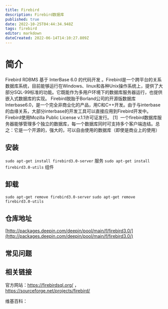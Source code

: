 ```yaml
---
title: Firebird
description: Firebird数据库
published: true
date: 2022-10-25T04:44:34.948Z
tags: firebird
editor: markdown
dateCreated: 2022-06-14T14:10:27.809Z
---
```


# 简介

Firebird RDBMS 基于 InterBase 6.0 的代码开发 。Firebird是一个跨平台的关系数据库系统，目前能够运行在Windows、linux和各种Unix操作系统上，提供了大部分SQL-99标准的功能。它既能作为多用户环境下的数据库服务器运行，也提供嵌入式数据库的实现。
Firebird脱胎于Borland公司的开源版数据库Interbase6.0，是一个完全非商业化的产品，用C和C++开发。由于与interbase的血缘关系，大部分interbase的开发工具可以直接应用到Firebird开发中。Firebird使用Mozilla Public License v.1.1许可证发行。 [1] 
一个firebird数据库服务器能够管理多个独立的数据库，每一个数据库同时可支持多个客户端连结。总之：它是一个开源的，强大的，可以自由使用的数据库（即使是商业上的使用）

## 安装

`sudo apt-get install firebird3.0-server`	服务
`sudo apt-get install firebird3.0-utils`	组件
## 卸载

`sudo apt-get remove firebird3.0-server`
`sudo apt-get remove firebird3.0-utils`

## 仓库地址

[http://packages.deepin.com/deepin/pool/main/f/firebird3.0/](http://packages.deepin.com/deepin/pool/main/f/firebird3.0/)

## 常见问题

## 相关链接
官方网站：https://firebirdsql.org/ ， https://sourceforge.net/projects/firebird/

维基百科：
